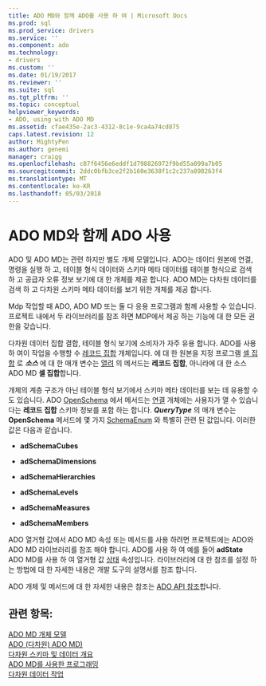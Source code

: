 ```yaml
---
title: ADO MD와 함께 ADO를 사용 하 여 | Microsoft Docs
ms.prod: sql
ms.prod_service: drivers
ms.service: ''
ms.component: ado
ms.technology:
- drivers
ms.custom: ''
ms.date: 01/19/2017
ms.reviewer: ''
ms.suite: sql
ms.tgt_pltfrm: ''
ms.topic: conceptual
helpviewer_keywords:
- ADO, using with ADO MD
ms.assetid: cfae435e-2ac3-4312-8c1e-9ca4a74cd875
caps.latest.revision: 12
author: MightyPen
ms.author: genemi
manager: craigg
ms.openlocfilehash: c07f6456e6eddf1d798826972f9bd55a099a7b05
ms.sourcegitcommit: 2ddc0bfb3ce2f2b160e3638f1c2c237a898263f4
ms.translationtype: MT
ms.contentlocale: ko-KR
ms.lasthandoff: 05/03/2018
---
```

# <a name="using-ado-with-ado-md"></a>ADO MD와 함께 ADO 사용
ADO 및 ADO MD는 관련 하지만 별도 개체 모델입니다. ADO는 데이터 원본에 연결, 명령을 실행 하 고, 테이블 형식 데이터와 스키마 메타 데이터를 테이블 형식으로 검색 하 고 공급자 오류 정보 보기에 대 한 개체를 제공 합니다. ADO MD는 다차원 데이터를 검색 하 고 다차원 스키마 메타 데이터를 보기 위한 개체를 제공 합니다.  
  
 Mdp 작업할 때 ADO, ADO MD 또는 둘 다 응용 프로그램과 함께 사용할 수 있습니다. 프로젝트 내에서 두 라이브러리를 참조 하면 MDP에서 제공 하는 기능에 대 한 모든 권한을 갖습니다.  
  
 다차원 데이터 집합 결합, 테이블 형식 보기에 소비자가 자주 유용 합니다. ADO를 사용 하 여이 작업을 수행할 수 [레코드 집합](../../../ado/reference/ado-api/recordset-object-ado.md) 개체입니다. 에 대 한 원본을 지정 프로그램 [셀 집합](../../../ado/reference/ado-md-api/cellset-object-ado-md.md) 로 ***소스*** 에 대 한 매개 변수는 [열려](../../../ado/reference/ado-api/open-method-ado-recordset.md) 의 메서드는 **레코드 집합**, 아니라에 대 한 소스 ADO MD **셀 집합**합니다.  
  
 개체의 계층 구조가 아닌 테이블 형식 보기에서 스키마 메타 데이터를 보는 데 유용할 수도 있습니다. ADO [OpenSchema](../../../ado/reference/ado-api/openschema-method.md) 에서 메서드는 [연결](../../../ado/reference/ado-api/connection-object-ado.md) 개체에는 사용자가 열 수 있습니다는 **레코드 집합** 스키마 정보를 포함 하는 합니다. ***QueryType*** 의 매개 변수는 **OpenSchema** 메서드에 몇 가지 [SchemaEnum](../../../ado/reference/ado-api/schemaenum.md) 와 특별히 관련 된 값입니다. 이러한 값은 다음과 같습니다.  
  
-   **adSchemaCubes**  
  
-   **adSchemaDimensions**  
  
-   **adSchemaHierarchies**  
  
-   **adSchemaLevels**  
  
-   **adSchemaMeasures**  
  
-   **adSchemaMembers**  
  
 ADO 열거형 값에서 ADO MD 속성 또는 메서드를 사용 하려면 프로젝트에는 ADO와 ADO MD 라이브러리를 참조 해야 합니다. ADO를 사용 하 여 예를 들어 **adState** ADO MD를 사용 하 여 열거형 값 [상태](../../../ado/reference/ado-md-api/state-property-ado-md.md) 속성입니다. 라이브러리에 대 한 참조를 설정 하는 방법에 대 한 자세한 내용은 개발 도구의 설명서를 참조 합니다.  
  
 ADO 개체 및 메서드에 대 한 자세한 내용은 참조는 [ADO API 참조](../../../ado/reference/ado-api/ado-api-reference.md)합니다.  
  
## <a name="see-also"></a>관련 항목:  
 [ADO MD 개체 모델](../../../ado/reference/ado-md-api/ado-md-object-model.md)   
 [ADO (다차원) ADO MD)](../../../ado/guide/multidimensional/ado-multidimensional-ado-md.md)   
 [다차원 스키마 및 데이터 개요](../../../ado/guide/multidimensional/overview-of-multidimensional-schemas-and-data.md)   
 [ADO MD를 사용한 프로그래밍](../../../ado/guide/multidimensional/programming-with-ado-md.md)   
 [다차원 데이터 작업](../../../ado/guide/multidimensional/working-with-multidimensional-data.md)
